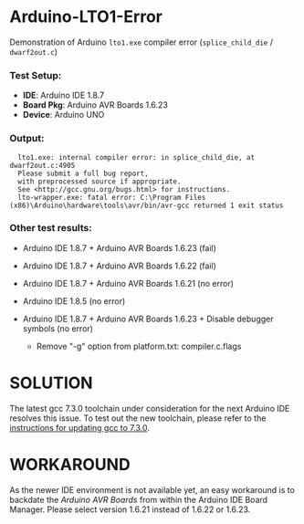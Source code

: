 # Arduino-LTO1-Error
Demonstration of Arduino `lto1.exe` compiler error (`splice_child_die` / `dwarf2out.c`)

### Test Setup:
- **IDE**:        Arduino IDE 1.8.7
- **Board Pkg**:  Arduino AVR Boards 1.6.23
- **Device**:     Arduino UNO

### Output:
```
  lto1.exe: internal compiler error: in splice_child_die, at dwarf2out.c:4905
  Please submit a full bug report,
  with preprocessed source if appropriate.
  See <http://gcc.gnu.org/bugs.html> for instructions.
  lto-wrapper.exe: fatal error: C:\Program Files (x86)\Arduino\hardware\tools\avr/bin/avr-gcc returned 1 exit status
```

### Other test results:
- Arduino IDE 1.8.7 + Arduino AVR Boards 1.6.23  (fail)
- Arduino IDE 1.8.7 + Arduino AVR Boards 1.6.22  (fail)
- Arduino IDE 1.8.7 + Arduino AVR Boards 1.6.21  (no error)
- Arduino IDE 1.8.5                              (no error)

- Arduino IDE 1.8.7 + Arduino AVR Boards 1.6.23 + Disable debugger symbols (no error)
  - Remove "-g" option from platform.txt: compiler.c.flags
  
# SOLUTION
The latest gcc 7.3.0 toolchain under consideration for the next Arduino IDE resolves this issue. To test out the new toolchain, please refer to the [instructions for updating gcc to 7.3.0](https://github.com/arduino/Arduino/issues/7949#issuecomment-442969335).

# WORKAROUND
As the newer IDE environment is not available yet, an easy workaround is to backdate the *Arduino AVR Boards* from within the Arduino IDE Board Manager. Please select version 1.6.21 instead of 1.6.22 or 1.6.23.
